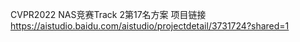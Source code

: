 CVPR2022 NAS竞赛Track 2第17名方案
项目链接 https://aistudio.baidu.com/aistudio/projectdetail/3731724?shared=1
